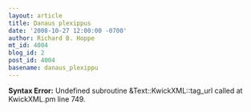 ```yaml
---
layout: article
title: Danaus plexippus
date: '2008-10-27 12:00:00 -0700'
author: Richard B. Hoppe
mt_id: 4004
blog_id: 2
post_id: 4004
basename: danaus_plexippu
---
```

<p><strong>Syntax Error:</strong> Undefined subroutine &Text::KwickXML::tag_url called at KwickXML.pm line 749.
</p>
